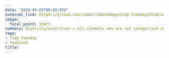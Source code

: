 ```yaml
---
date: "2020-04-05T00:00:00Z"
external_link: https://github.com/isabellabenabaye/tidy-tuesday/blob/master/2020/11_college/README.md
image:
  focal_point: Smart
summary: Diversity/minorities = all students who are not categorized as white, race unknown, or a nonresident. Student diversity data from [The Chronicle of Higher Education](https://www.chronicle.com/interactives/student-diversity-2016) (2016).
tags:
- Tidy Tuesday
- featured
title:
---
```

